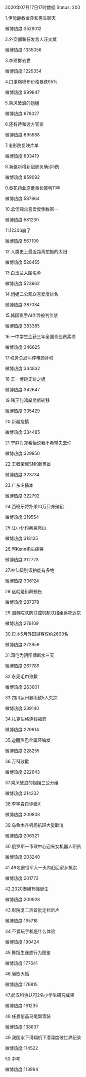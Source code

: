 2020年07月17日17时数据
Status: 200

1.伊能静教金莎和男生聊天

微博热度:3529012

2.外交部新任发言人汪文斌

微博热度:1335056

3.李建群去世

微博热度:1229354

4.口罩熔喷布价格暴跌95%

微博热度:999847

5.乘风破浪的姐姐

微博热度:979027

6.还有诗和远方官宣

微博热度:895988

7.电影院复映片单

微博热度:893419

8.新疆新增新冠肺炎确诊5例

微博热度:859092

9.葵花药业原董事长被判11年

微博热度:587964

10.孟佳观众喜爱度倒数第一

微博热度:581230

11.12306崩了

微博热度:567109

12.人类史上最近距离拍摄的太阳

微博热度:528455

13.白玉兰入围名单

微博热度:523962

14.姐姐二公观众喜爱度排名

微博热度:387084

15.韩国棋手AI作弊被判监禁

微博热度:383385

16.一中学生连获三年全国青创赛奖项

微博热度:346625

17.税务总局叫停电商补税

微博热度:344832

18.王一博跳无价之姐

微博热度:342647

19.赌王何鸿燊灵柩转移

微博热度:335429

20.新疆疫情

微博热度:334485

21.宁静对郑希怡说我不希望失去你

微博热度:329950

22.王者荣耀SNK新英雄

微博热度:323734

23.广东专插本

微博热度:322792

24.西班牙将扑杀10万只养殖貂

微博热度:319554

25.汪小菲约秦昊爬山

微博热度:318135

26.阿Kenn抱头痛哭

微博热度:312723

27.神仙级别饭拍能有多绝

微博热度:306124

28.这就是街舞预告

微博热度:287378

29.国务院联防联控机制联络组离鄂返京

微博热度:279109

30.日本6月外国游客仅约2600名

微博热度:272659

31.邓伦为阴阳师断水三天

微博热度:267789

32.永亮毛巾致歉

微博热度:263001

33.四川达州暴雨致5人失踪

微博热度:239140

34.扎克伯格连线福奇

微博热度:229914

35.迪丽热巴金属环编发

微博热度:228255

36.万科致歉

微博热度:222643

37.乘风破浪的姐姐三公分组

微博热度:214232

38.李宇春自评级X

微博热度:209808

39.乌鲁木齐机场航班大量取消

微博热度:206321

40.俄罗斯一市政中心迎来女机器人职员

微博热度:203240

41.49名退役军人一天内赶回家乡抗洪

微博热度:201773

42.2020港姐15强诞生

微博热度:200928

43.影院复工后首批定档新片

微博热度:195718

44.不爱玩手机是什么体验

微博热度:190424

45.舞蹈生迷惑行为图鉴

微博热度:177641

46.骊歌大婚

微博热度:176815

47.武汉科协认可2名小学生研究成果

微博热度:161235

48.任嘉伦高马尾飘雪装

微博热度:138837

49.我国水下滑翔机下潜深度破世界纪录

微博热度:114522

50.中考

微博热度:113994


